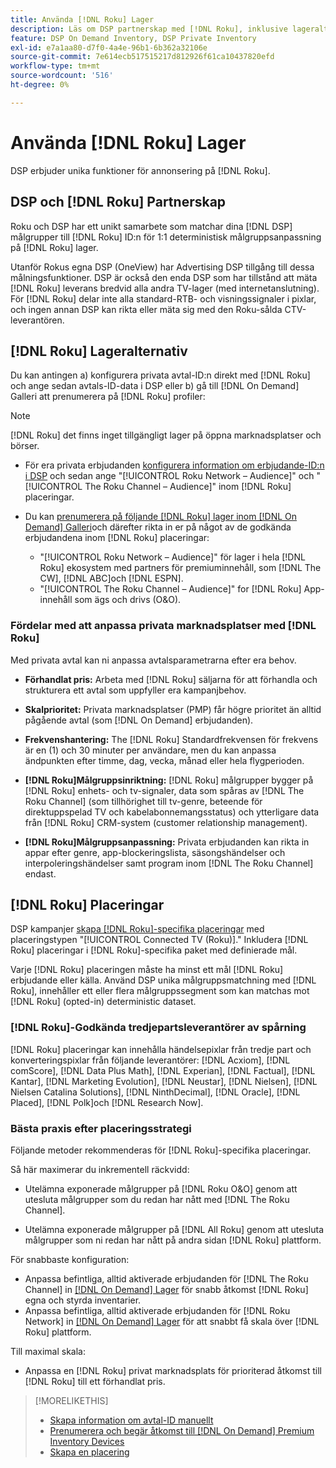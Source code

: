 ```yaml
---
title: Använda [!DNL Roku] Lager
description: Läs om DSP partnerskap med [!DNL Roku], inklusive lageralternativ, godkända tredjepartsleverantörer av spårning och bästa praxis för [!DNL Roku]-specifika placeringar.
feature: DSP On Demand Inventory, DSP Private Inventory
exl-id: e7a1aa80-d7f0-4a4e-96b1-6b362a32106e
source-git-commit: 7e614ecb517515217d812926f61ca10437820efd
workflow-type: tm+mt
source-wordcount: '516'
ht-degree: 0%

---
```


# Använda [!DNL Roku] Lager

DSP erbjuder unika funktioner för annonsering på [!DNL Roku].

## DSP och [!DNL Roku] Partnerskap

Roku och DSP har ett unikt samarbete som matchar dina [!DNL DSP] målgrupper till [!DNL Roku] ID:n för 1:1 deterministisk målgruppsanpassning på [!DNL Roku] lager.

Utanför Rokus egna DSP (OneView) har Advertising DSP tillgång till dessa målningsfunktioner. DSP är också den enda DSP som har tillstånd att mäta [!DNL Roku] leverans bredvid alla andra TV-lager (med internetanslutning). För [!DNL Roku] delar inte alla standard-RTB- och visningssignaler i pixlar, och ingen annan DSP kan rikta eller mäta sig med den Roku-sålda CTV-leverantören.

## [!DNL Roku] Lageralternativ

Du kan antingen a) konfigurera privata avtal-ID:n direkt med [!DNL Roku] och ange sedan avtals-ID-data i DSP eller b) gå till [!DNL On Demand] Galleri att prenumerera på [!DNL Roku] profiler:

>[!NOTE]
>
>[!DNL Roku] det finns inget tillgängligt lager på öppna marknadsplatser och börser.

* För era privata erbjudanden [konfigurera information om erbjudande-ID:n i DSP](/help/dsp/inventory/deal-id-create.md) och sedan ange &quot;[!UICONTROL Roku Network – Audience]&quot; och &quot;[!UICONTROL The Roku Channel – Audience]&quot; inom [!DNL Roku] placeringar.<!-- Or do you target the deal ID?? I see those strings for Roku On Demand inventory. Clarify if all Roku private deals will show up as one or the other of these in Roku Private inventory in Roku placement settings. -->

* Du kan [prenumerera på följande [!DNL Roku] lager inom [!DNL On Demand] Galleri](/help/dsp/inventory/on-demand-inventory-subscribe.md)och därefter rikta in er på något av de godkända erbjudandena inom [!DNL Roku] placeringar:

   * &quot;[!UICONTROL Roku Network – Audience]&quot; för lager i hela [!DNL Roku] ekosystem med partners för premiuminnehåll, som [!DNL The CW], [!DNL ABC]och [!DNL ESPN].
   * &quot;[!UICONTROL The Roku Channel – Audience]&quot; for [!DNL Roku] App-innehåll som ägs och drivs (O&amp;O).

### Fördelar med att anpassa privata marknadsplatser med [!DNL Roku]

Med privata avtal kan ni anpassa avtalsparametrarna efter era behov.

* **Förhandlat pris:** Arbeta med [!DNL Roku] säljarna för att förhandla och strukturera ett avtal som uppfyller era kampanjbehov.

* **Skalprioritet:** Privata marknadsplatser (PMP) får högre prioritet än alltid pågående avtal (som [!DNL On Demand] erbjudanden).

* **Frekvenshantering:** The [!DNL Roku] Standardfrekvensen för frekvens är en (1) och 30 minuter per användare, men du kan anpassa ändpunkten efter timme, dag, vecka, månad eller hela flygperioden.<!-- Within the DSP placement settings? NO - you negotiate this with Roku, but Christine to confirm with Amanda whether you should be able to edit this in placement. -->

* **[!DNL Roku]Målgruppsinriktning:** [!DNL Roku] målgrupper bygger på [!DNL Roku] enhets- och tv-signaler, data som spåras av [!DNL The Roku Channel] (som tillhörighet till tv-genre, beteende för direktuppspelad TV och kabelabonnemangsstatus) och ytterligare data från [!DNL Roku] CRM-system (customer relationship management).

* **[!DNL Roku]Målgruppsanpassning:** Privata erbjudanden kan rikta in appar efter genre, app-blockeringslista, säsongshändelser och interpoleringshändelser samt program inom [!DNL The Roku Channel] endast.

## [!DNL Roku] Placeringar

DSP kampanjer [skapa [!DNL Roku]-specifika placeringar](/help/dsp/campaign-management/placements/placement-create.md) med placeringstypen &quot;[!UICONTROL Connected TV (Roku)].&quot; Inkludera [!DNL Roku] placeringar i [!DNL Roku]-specifika paket med definierade mål.

Varje [!DNL Roku] placeringen måste ha minst ett mål [!DNL Roku] erbjudande eller källa. Använd DSP unika målgruppsmatchning med [!DNL Roku], innehåller ett eller flera målgruppssegment som kan matchas mot [!DNL Roku] (opted-in) deterministic dataset.

### [!DNL Roku]-Godkända tredjepartsleverantörer av spårning

[!DNL Roku] placeringar kan innehålla händelsepixlar från tredje part och konverteringspixlar från följande leverantörer:  [!DNL Acxiom], [!DNL comScore], [!DNL Data Plus Math], [!DNL Experian], [!DNL Factual], [!DNL Kantar], [!DNL Marketing Evolution], [!DNL Neustar], [!DNL Nielsen], [!DNL Nielsen Catalina Solutions], [!DNL NinthDecimal], [!DNL Oracle], [!DNL Placed], [!DNL Polk]och [!DNL Research Now].

### Bästa praxis efter placeringsstrategi

Följande metoder rekommenderas för [!DNL Roku]-specifika placeringar.

Så här maximerar du inkrementell räckvidd:

* Utelämna exponerade målgrupper på [!DNL Roku O&O] genom att utesluta målgrupper som du redan har nått med [!DNL The Roku Channel].

* Utelämna exponerade målgrupper på [!DNL All Roku] genom att utesluta målgrupper som ni redan har nått på andra sidan [!DNL Roku] plattform.

För snabbaste konfiguration:

* Anpassa befintliga, alltid aktiverade erbjudanden för [!DNL The Roku Channel] in [[!DNL On Demand] Lager](/help/dsp/inventory/on-demand-inventory-subscribe.md) för snabb åtkomst [!DNL Roku] egna och styrda inventarier.
* Anpassa befintliga, alltid aktiverade erbjudanden för [!DNL Roku Network] in [[!DNL On Demand] Lager](/help/dsp/inventory/on-demand-inventory-subscribe.md) för att snabbt få skala över [!DNL Roku] plattform.

Till maximal skala:

* Anpassa en [!DNL Roku] privat marknadsplats för prioriterad åtkomst till [!DNL Roku] till ett förhandlat pris.

>[!MORELIKETHIS]
>
>* [Skapa information om avtal-ID manuellt](/help/dsp/inventory/deal-id-create.md)
> * [Prenumerera och begär åtkomst till [!DNL On Demand] Premium Inventory Devices](/help/dsp/inventory/on-demand-inventory-subscribe.md)
>* [Skapa en placering](/help/dsp/campaign-management/placements/placement-create.md)

